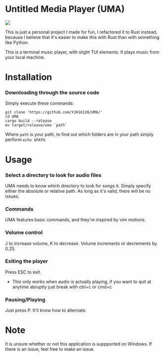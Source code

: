 # Untitled Media Player (UMA)
![](file://Images/UMA.png?raw=true)  

This is just a personal project I made for fun, I refactored it to Rust instead, because I believe that it's easier to make this with Rust than with something like Python.

This is a terminal music player, with slight TUI elements. It plays music from your local machine.

# Installation
### Downloading through the source code

Simply execute these commands:
```
git clone 'https://github.com/YJH16120/UMA/'
cd UMA
cargo build --release
mv target/release/uma `path`
```
Where `path` is your path, to find out which folders are in your path simply perform `echo $PATH`.


# Usage
### Select a directory to look for audio files
UMA needs to know which directory to look for songs it. Simply specify either the absolute or relative path.
As long as it's valid, there will be no issues.

### Commands
UMA features basic commands, and they're inspired by vim motions.

### Volume control
J to increase volume, K to decrease. Volume increments or decrements by 0.25.

### Exiting the player
Press ESC to exit. 
- This only works when audio is actually playing, if you want to quit at anytime abruptly just break with ctrl+c or cmd+c

### Pausing/Playing
Just press P. It'll know how to alternate.

# Note
It is unsure whether or not this application is suppported on Windows. If there is an issue, feel free to make an issue.
